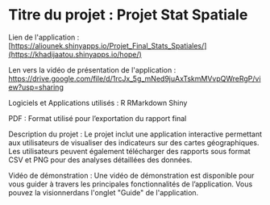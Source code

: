 # Titre du projet : Projet Stat Spatiale 

Lien de l'application : [https://aliounek.shinyapps.io/Projet_Final_Stats_Spatiales/](https://khadijaatou.shinyapps.io/hope/)

Len vers la vidéo de présentation de l'application : https://drive.google.com/file/d/1rcJx_5g_mNed9juAxTskmMVvpQWreRgP/view?usp=sharing

Logiciels et Applications utilisés :
R
RMarkdown
Shiny

PDF : Format utilisé pour l’exportation du rapport final

Description du projet :
Le projet inclut une application interactive permettant aux utilisateurs de visualiser des indicateurs sur des cartes géographiques. Les utilisateurs peuvent également télécharger des rapports sous format CSV et PNG pour des analyses détaillées des données.

Vidéo de démonstration :
Une vidéo de démonstration est disponible pour vous guider à travers les principales fonctionnalités de l’application. Vous pouvez la visionnerdans l'onglet "Guide" de l'application.
